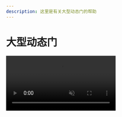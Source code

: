 ```yaml
---
description: 这里是有关大型动态门的帮助
---
```


# 大型动态门

<video muted="" autoplay="" loop=""> <source src="images/bigdoors.webm"> </video>